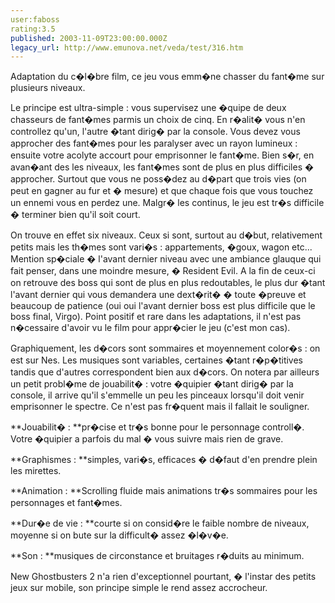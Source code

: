```yaml
---
user:faboss
rating:3.5
published: 2003-11-09T23:00:00.000Z
legacy_url: http://www.emunova.net/veda/test/316.htm
---
```

Adaptation du c�l�bre film, ce jeu vous emm�ne chasser du fant�me sur plusieurs niveaux.  

  

Le principe est ultra-simple : vous supervisez une �quipe de deux chasseurs de fant�mes parmis un choix de cinq. En r�alit� vous n'en controllez qu'un, l'autre �tant dirig� par la console. Vous devez vous approcher des fant�mes pour les paralyser avec un rayon lumineux : ensuite votre acolyte accourt pour emprisonner le fant�me. Bien s�r, en avan�ant des les niveaux, les fant�mes sont de plus en plus difficiles � approcher. Surtout que vous ne poss�dez au d�part que trois vies (on peut en gagner au fur et � mesure) et que chaque fois que vous touchez un ennemi vous en perdez une. Malgr� les continus, le jeu est tr�s difficile � terminer bien qu'il soit court.  

  

On trouve en effet six niveaux. Ceux si sont, surtout au d�but, relativement petits mais les th�mes sont vari�s : appartements, �goux, wagon etc... Mention sp�ciale � l'avant dernier niveau avec une ambiance glauque qui fait penser, dans une moindre mesure, � Resident Evil. A la fin de ceux-ci on retrouve des boss qui sont de plus en plus redoutables, le plus dur �tant l'avant dernier qui vous demandera une dext�rit� � toute �preuve et beaucoup de patience (oui oui l'avant dernier boss est plus difficile que le boss final, Virgo). Point positif et rare dans les adaptations, il n'est pas n�cessaire d'avoir vu le film pour appr�cier le jeu (c'est mon cas).   

  

Graphiquement, les d�cors sont sommaires et moyennement color�s : on est sur Nes. Les musiques sont variables, certaines �tant r�p�titives tandis que d'autres correspondent bien aux d�cors. On notera par ailleurs un petit probl�me de jouabilit� : votre �quipier �tant dirig� par la console, il arrive qu'il s'emmelle un peu les pinceaux lorsqu'il doit venir emprisonner le spectre. Ce n'est pas fr�quent mais il fallait le souligner.  

  

**Jouabilit� : **pr�cise et tr�s bonne pour le personnage controll�. Votre �quipier a parfois du mal � vous suivre mais rien de grave.  

  

**Graphismes : **simples, vari�s, efficaces � d�faut d'en prendre plein les mirettes.  

  

**Animation : **Scrolling fluide mais animations tr�s sommaires pour les personnages et fant�mes.  

  

**Dur�e de vie : **courte si on consid�re le faible nombre de niveaux, moyenne si on bute sur la difficult� assez �l�v�e.  

  

**Son : **musiques de circonstance et bruitages r�duits au minimum.  

  

New Ghostbusters 2 n'a rien d'exceptionnel pourtant, � l'instar des petits jeux sur mobile, son principe simple le rend assez accrocheur.